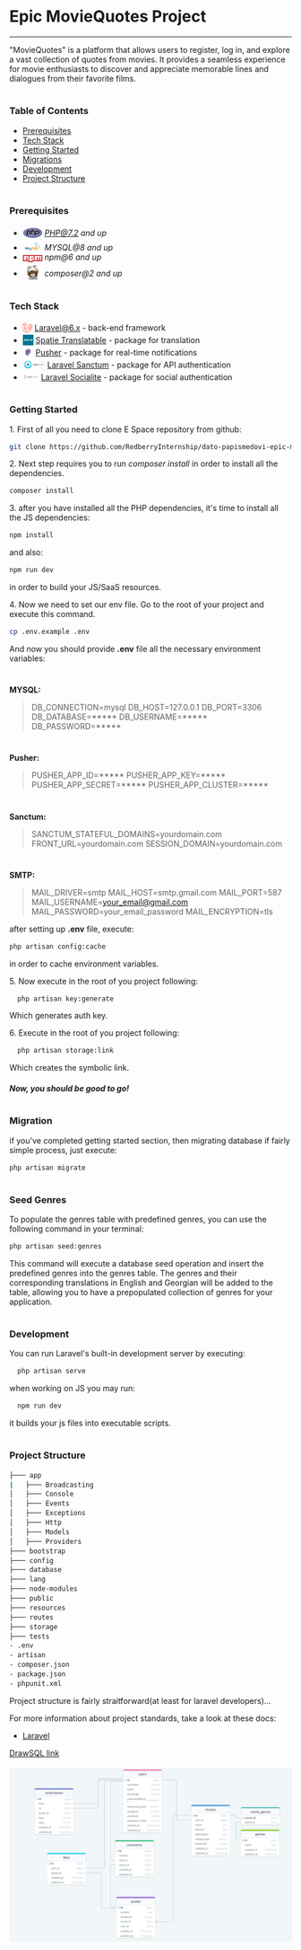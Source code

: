 
  <h1 style="top: -6px" >Epic MovieQuotes Project</h1>


---
"MovieQuotes" is a platform that allows users to register, log in, and explore a vast collection of quotes from movies. It provides a seamless experience for movie enthusiasts to discover and appreciate memorable lines and dialogues from their favorite films.

#
### Table of Contents
* [Prerequisites](#prerequisites)
* [Tech Stack](#tech-stack)
* [Getting Started](#getting-started)
* [Migrations](#migration)
* [Development](#development)
* [Project Structure](#project-structure)

#
### Prerequisites

* <img src="readme/assets/php.svg" width="35" style="position: relative; top: 4px" /> *PHP@7.2 and up*
* <img src="readme/assets/mysql.png" width="35" style="position: relative; top: 4px" /> *MYSQL@8 and up*
* <img src="readme/assets/npm.png" width="35" style="position: relative; top: 4px" /> *npm@6 and up*
* <img src="readme/assets/composer.png" width="35" style="position: relative; top: 6px" /> *composer@2 and up*


#
### Tech Stack

* <img src="readme/assets/laravel.png" height="18" style="position: relative; top: 4px" /> [Laravel@6.x](https://laravel.com/docs/10.x) - back-end framework
* <img src="readme/assets/spatie.png" height="19" style="position: relative; top: 4px" /> [Spatie Translatable](https://github.com/spatie/laravel-translatable) - package for translation
* <img src="readme/assets/pusher.png" height="19" style="position: relative; top: 4px" /> [Pusher](https://pusher.com/) - package for real-time notifications
* <img src="readme/assets/sanctum.jpg" height="19" style="position: relative; top: 4px" /> [Laravel Sanctum](https://laravel.com/docs/8.x/sanctum) - package for API authentication
* <img src="readme/assets/socialite.jpg" height="19" style="position: relative; top: 4px" /> [Laravel Socialite](https://laravel.com/docs/10.x/socialite) - package for social authentication

#
### Getting Started
1\. First of all you need to clone E Space repository from github:
```sh
git clone https://github.com/RedberryInternship/dato-papismedovi-epic-movie-quotes-api.git
```

2\. Next step requires you to run *composer install* in order to install all the dependencies.
```sh
composer install
```

3\. after you have installed all the PHP dependencies, it's time to install all the JS dependencies:
```sh
npm install
```

and also:
```sh
npm run dev
```
in order to build your JS/SaaS resources.

4\. Now we need to set our env file. Go to the root of your project and execute this command.
```sh
cp .env.example .env
```
And now you should provide **.env** file all the necessary environment variables:

#
**MYSQL:**
>DB_CONNECTION=mysql
>DB_HOST=127.0.0.1
>DB_PORT=3306
>DB_DATABASE=*****
>DB_USERNAME=*****
>DB_PASSWORD=*****

#
**Pusher:**
>PUSHER_APP_ID=*****
>PUSHER_APP_KEY=*****
>PUSHER_APP_SECRET=*****
>PUSHER_APP_CLUSTER=*****

#
**Sanctum:**
>SANCTUM_STATEFUL_DOMAINS=yourdomain.com
>FRONT_URL=yourdomain.com
>SESSION_DOMAIN=yourdomain.com
#
**SMTP:**
>MAIL_DRIVER=smtp
>MAIL_HOST=smtp.gmail.com
>MAIL_PORT=587
>MAIL_USERNAME=your_email@gmail.com
>MAIL_PASSWORD=your_email_password
>MAIL_ENCRYPTION=tls


after setting up **.env** file, execute:
```sh
php artisan config:cache
```
in order to cache environment variables.

5\. Now execute in the root of you project following:
```sh
  php artisan key:generate
```
Which generates auth key.

6\. Execute in the root of you project following:
```sh
  php artisan storage:link
```
Which creates the symbolic link.

##### Now, you should be good to go!


#
### Migration
if you've completed getting started section, then migrating database if fairly simple process, just execute:
```sh
php artisan migrate
```

#
### Seed Genres
To populate the genres table with predefined genres, you can use the following command in your terminal:
```sh
php artisan seed:genres
```
This command will execute a database seed operation and insert the predefined genres into the genres table. The genres and their corresponding translations in English and Georgian will be added to the table, allowing you to have a prepopulated collection of genres for your application.



#
### Development

You can run Laravel's built-in development server by executing:

```sh
  php artisan serve
```

when working on JS you may run:

```sh
  npm run dev
```
it builds your js files into executable scripts.


#
### Project Structure

```bash
├─── app
|   ├─── Broadcasting
│   ├─── Console
│   ├─── Events
│   ├─── Exceptions
│   ├─── Http
│   ├─── Models
│   ├─── Providers
├─── bootstrap
├─── config
├─── database
├─── lang
├─── node-modules
├─── public
├─── resources
├─── routes
├─── storage
├─── tests
- .env
- artisan
- composer.json
- package.json
- phpunit.xml
```

Project structure is fairly straitforward(at least for laravel developers)...

For more information about project standards, take a look at these docs:
* [Laravel](https://laravel.com/docs/10.x)

[DrawSQL link](https://drawsql.app/teams/datos-team-2/diagrams/epic-movie-quotes)

<img src="readme/assets/drawSql.png" style="position: relative; top: 4px" />
